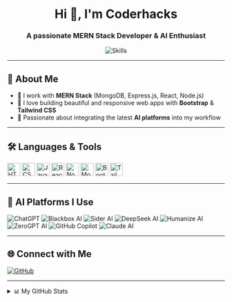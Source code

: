 <h1 align="center">Hi 👋, I'm Coderhacks</h1>
<h3 align="center">A passionate MERN Stack Developer & AI Enthusiast</h3>


<p align="center">
  <img src="https://skillicons.dev/icons?i=html,css,js,react,nodejs,mongodb,bootstrap,tailwind" alt="Skills" />
</p>

---

## 🚀 About Me

- 🔭 I work with **MERN Stack** (MongoDB, Express.js, React, Node.js)
- 🎨 I love building beautiful and responsive web apps with **Bootstrap** & **Tailwind CSS**
- 🤖 Passionate about integrating the latest **AI platforms** into my workflow

---

## 🛠️ Languages & Tools

<p>
  <img src="https://skillicons.dev/icons?i=html" title="HTML" height="30"/>
  <img src="https://skillicons.dev/icons?i=css" title="CSS" height="30"/>
  <img src="https://skillicons.dev/icons?i=js" title="JavaScript" height="30"/>
  <img src="https://skillicons.dev/icons?i=react" title="React" height="30"/>
  <img src="https://skillicons.dev/icons?i=nodejs" title="Node.js" height="30"/>
  <img src="https://skillicons.dev/icons?i=mongodb" title="MongoDB" height="30"/>
  <img src="https://skillicons.dev/icons?i=bootstrap" title="Bootstrap" height="30"/>
  <img src="https://skillicons.dev/icons?i=tailwind" title="Tailwind CSS" height="30"/>
</p>

---

## 🤖 AI Platforms I Use

<p>
  <img src="https://img.shields.io/badge/ChatGPT-OpenAI-10a37f?logo=openai&logoColor=white" alt="ChatGPT"/>
  <img src="https://img.shields.io/badge/Blackbox%20AI-black-000000?logo=data:image/svg+xml;base64,PHN2ZyBmaWxsPSIjRkZGIiB3aWR0aD0iMTYiIGhlaWdodD0iMTYiIHZpZXdCb3g9IjAgMCAxNiAxNiI+PHJlY3Qgd2lkdGg9IjE2IiBoZWlnaHQ9IjE2IiBmaWxsPSIjMDAwIi8+PC9zdmc+" alt="Blackbox AI"/>
  <img src="https://img.shields.io/badge/Sider%20AI-blue?logo=github" alt="Sider AI"/>
  <img src="https://img.shields.io/badge/AI%40DeepSeek-4B8DF8?logo=data:image/svg+xml;base64,PHN2ZyBmaWxsPSIjRkZGIiB3aWR0aD0iMTYiIGhlaWdodD0iMTYiIHZpZXdCb3g9IjAgMCAxNiAxNiI+PC9zdmc+" alt=" DeepSeek AI"/>
  <img src="https://img.shields.io/badge/Humata%20AI-purple?logo=github" alt="Humanize AI"/>
  <img src="https://img.shields.io/badge/ZeroGPT%20AI-green?logo=github" alt="ZeroGPT AI"/>
  <img src="https://img.shields.io/badge/Copilot%20AI-181717?logo=githubcopilot&logoColor=white" alt="GitHub Copilot"/>
  <img src="https://img.shields.io/badge/Claude%20AI-FFE600?logo=anthropic&logoColor=black" alt="Claude AI"/>
</p>

---

## 🌐 Connect with Me

[![GitHub](https://img.shields.io/badge/GitHub-181717?style=flat-square&logo=github&logoColor=white)](https://github.com/Coderhacks444)

---

<details>
  <summary>📊 My GitHub Stats</summary>
  <img src="https://github-readme-stats.vercel.app/api?username=Coderhacks444&show_icons=true&theme=radical" alt="Coderhacks444 Stats"/>
</details>
